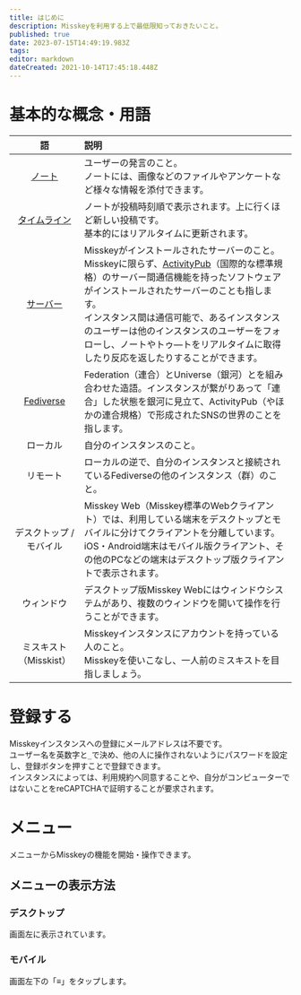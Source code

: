 ```yaml
---
title: はじめに
description: Misskeyを利用する上で最低限知っておきたいこと。
published: true
date: 2023-07-15T14:49:19.983Z
tags: 
editor: markdown
dateCreated: 2021-10-14T17:45:18.448Z
---
```


# 基本的な概念・用語

| 語 | 説明 |
|:-:|:--|
| [ノート](/ja/function/note) | ユーザーの発言のこと。<br>ノートには、画像などのファイルやアンケートなど様々な情報を添付できます。 |
| [タイムライン](/ja/function/tl) | ノートが投稿時刻順で表示されます。上に行くほど新しい投稿です。<br>基本的にはリアルタイムに更新されます。 |
| [サーバー](/ja/instances) | Misskeyがインストールされたサーバーのこと。Misskeyに限らず、[ActivityPub](/activitypub)（国際的な標準規格）のサーバー間通信機能を持ったソフトウェアがインストールされたサーバーのことも指します。<br>インスタンス間は通信可能で、あるインスタンスのユーザーは他のインスタンスのユーザーをフォローし、ノートやトゥ―トをリアルタイムに取得したり反応を返したりすることができます。 |
| [Fediverse](/ja/function/fediverse) | Federation（連合）とUniverse（銀河）とを組み合わせた造語。インスタンスが繋がりあって「連合」した状態を銀河に見立て、ActivityPub（やほかの連合規格）で形成されたSNSの世界のことを指します。 |
| ローカル | 自分のインスタンスのこと。 |
| リモート | ローカルの逆で、自分のインスタンスと接続されているFediverseの他のインスタンス（群）のこと。 |
| デスクトップ / モバイル | Misskey Web（Misskey標準のWebクライアント）では、利用している端末をデスクトップとモバイルに分けてクライアントを分離しています。<br>iOS・Android端末はモバイル版クライアント、その他のPCなどの端末はデスクトップ版クライアントで表示されます。 |
| ウィンドウ | デスクトップ版Misskey Webにはウィンドウシステムがあり、複数のウィンドウを開いて操作を行うことができます。 |
| ミスキスト（Misskist） | Misskeyインスタンスにアカウントを持っている人のこと。<br>Misskeyを使いこなし、一人前のミスキストを目指しましょう。 |

# 登録する
Misskeyインスタンスへの登録にメールアドレスは不要です。  
ユーザー名を英数字と`_`で決め、他の人に操作されないようにパスワードを設定し、登録ボタンを押すことで登録できます。  
インスタンスによっては、利用規約へ同意することや、自分がコンピューターではないことをreCAPTCHAで証明することが要求されます。

# メニュー
メニューからMisskeyの機能を開始・操作できます。

## メニューの表示方法
### デスクトップ
画面左に表示されています。

### モバイル
画面左下の「≡」をタップします。